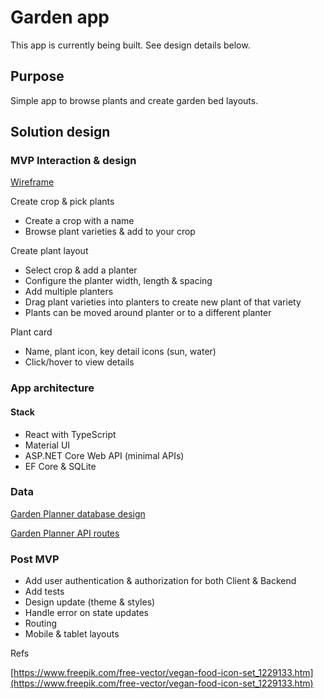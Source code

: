 # Garden app

This app is currently being built. See design details below.


## Purpose

Simple app to browse plants and create garden bed layouts.


## Solution design


### MVP Interaction & design

[Wireframe](https://www.figma.com/file/tDk4BRcOShfWNHwuEjyes3/Garden-Planner?node-id=520369%3A448) 

Create crop & pick plants



* Create a crop with a name
* Browse plant varieties & add to your crop

Create plant layout



* Select crop & add a planter
* Configure the planter width, length & spacing
* Add multiple planters
* Drag plant varieties into planters to create new plant of that variety
* Plants can be moved around planter or to a different planter

Plant card



* Name, plant icon, key detail icons (sun, water)
* Click/hover to view details


### App architecture


#### Stack



* React with TypeScript
* Material UI
* ASP.NET Core Web API (minimal APIs)
* EF Core & SQLite


### Data

[Garden Planner database design](https://drive.google.com/file/d/1___WQJpqT3beHAby9FgixBh5axsCkioZ/view?usp=sharing) 

[Garden Planner API routes](https://docs.google.com/spreadsheets/d/1EYl1suNdnGm_1IL6kdZN7sBUdS-EN8I4Rt9J8dTAD74/edit#gid=0) 


### Post MVP



* Add user authentication & authorization for both Client & Backend
* Add tests
* Design update (theme & styles)
* Handle error on state updates
* Routing
* Mobile & tablet layouts

Refs

[https://www.freepik.com/free-vector/vegan-food-icon-set_1229133.htm](https://www.freepik.com/free-vector/vegan-food-icon-set_1229133.htm)
